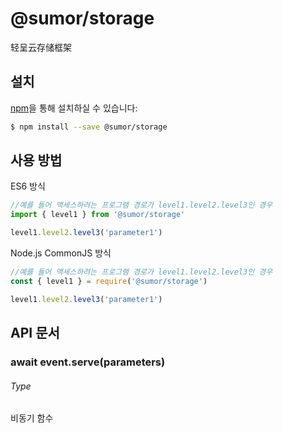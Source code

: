 # @sumor/storage

轻呈云存储框架

## 설치

[npm](https://www.npmjs.com/)을 통해 설치하실 수 있습니다:

```sh
$ npm install --save @sumor/storage
```

## 사용 방법

ES6 방식

```js
//예를 들어 액세스하려는 프로그램 경로가 level1.level2.level3인 경우
import { level1 } from '@sumor/storage'

level1.level2.level3('parameter1')
```

Node.js CommonJS 방식

```js
//예를 들어 액세스하려는 프로그램 경로가 level1.level2.level3인 경우
const { level1 } = require('@sumor/storage')

level1.level2.level3('parameter1')
```

## API 문서

### await event.serve(parameters)

###### Type

비동기 함수
